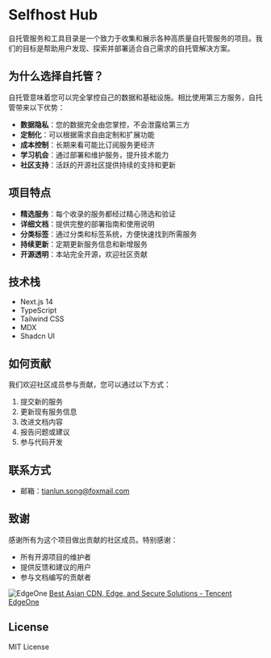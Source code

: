 # Selfhost Hub

自托管服务和工具目录是一个致力于收集和展示各种高质量自托管服务的项目。我们的目标是帮助用户发现、探索并部署适合自己需求的自托管解决方案。

## 为什么选择自托管？

自托管意味着您可以完全掌控自己的数据和基础设施。相比使用第三方服务，自托管带来以下优势：

- **数据隐私**：您的数据完全由您掌控，不会泄露给第三方
- **定制化**：可以根据需求自由定制和扩展功能
- **成本控制**：长期来看可能比订阅服务更经济
- **学习机会**：通过部署和维护服务，提升技术能力
- **社区支持**：活跃的开源社区提供持续的支持和更新

## 项目特点

- **精选服务**：每个收录的服务都经过精心筛选和验证
- **详细文档**：提供完整的部署指南和使用说明
- **分类标签**：通过分类和标签系统，方便快速找到所需服务
- **持续更新**：定期更新服务信息和新增服务
- **开源透明**：本站完全开源，欢迎社区贡献

## 技术栈

- Next.js 14
- TypeScript
- Tailwind CSS
- MDX
- Shadcn UI

## 如何贡献

我们欢迎社区成员参与贡献，您可以通过以下方式：

1. 提交新的服务
2. 更新现有服务信息
3. 改进文档内容
4. 报告问题或建议
5. 参与代码开发

## 联系方式

- 邮箱：tianlun.song@foxmail.com

## 致谢

感谢所有为这个项目做出贡献的社区成员。特别感谢：

- 所有开源项目的维护者
- 提供反馈和建议的用户
- 参与文档编写的贡献者

![EdgeOne](https://edgeone.ai/media/34fe3a45-492d-4ea4-ae5d-ea1087ca7b4b.png)
[Best Asian CDN, Edge, and Secure Solutions - Tencent EdgeOne](https://edgeone.ai/?from=github)

## License

MIT License 


